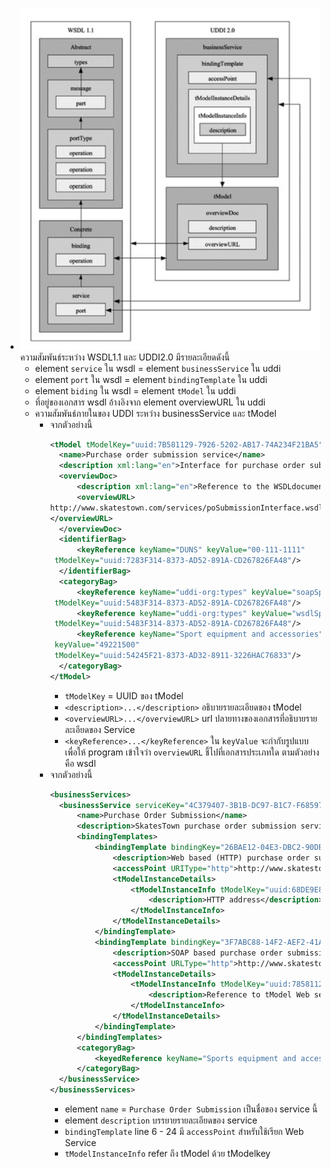 - ![wsdl11-uddi20.png](../assets/wsdl11-uddi20_1705828121308_0.png)
  ความสัมพันธ์ระหว่าง WSDL1.1 และ UDDI2.0 มีรายละเอียดดังนี้
	- element `service` ใน wsdl = element `businessService` ใน uddi
	- element `port` ใน wsdl = element `bindingTemplate` ใน uddi
	- element `biding` ใน wsdl = element `tModel` ใน uddi
	- ที่อยู่ของเอกสาร wsdl อ้างอิงจาก element overviewURL ใน uddi
	- ความสัมพันธ์ภายในของ UDDI ระหว่าง businessService และ tModel
		- จากตัวอย่างนี้
		  ```xml
		  <tModel tModelKey="uuid:7B581129-7926-5202-AB17-74A234F21BA5">
		  	<name>Purchase order submission service</name>
		  	<description xml:lang="en">Interface for purchase order submission service</description>
		  	<overviewDoc>
		  		<description xml:lang="en">Reference to the WSDLdocument that contains the definition </description>
		  		<overviewURL>
		  http://www.skatestown.com/services/poSubmissionInterface.wsdl
		  </overviewURL>
		  	</overviewDoc>
		  	<identifierBag>
		  		<keyReference keyName="DUNS" keyValue="00-111-1111"
		   tModelKey="uuid:7283F314-8373-AD52-891A-CD267826FA48"/>
		  	</identifierBag>
		  	<categoryBag>
		  		<keyReference keyName="uddi-org:types" keyValue="soapSpec"
		   tModelKey="uuid:5483F314-8373-AD52-891A-CD267826FA48"/>
		  		<keyReference keyName="uddi-org:types" keyValue="wsdlSpec"
		   tModelKey="uuid:5483F314-8373-AD52-891A-CD267826FA48"/>
		  		<keyReference keyName="Sport equipment and accessories"
		   keyValue="49221500"
		   tModelKey="uuid:54245F21-8373-AD32-8911-3226HAC76833"/>
		  	</categoryBag>
		  </tModel> 
		  ```
			- `tModelKey` = UUID ของ tModel
			- `<description>...</description>` อธิบายรายละเอียดของ tModel
			- `<overviewURL>...</overviewURL>` url ปลายทางของเอกสารที่อธิบายรายละเอียดของ Service
			- `<keyReference>...</keyReference>` ใน `keyValue` จะกำกับรูปแบบเพื่อให้ program เข้าใจว่า `overviewURL` ชี้ไปที่เอกสารประเภทใด ตามตัวอย่างคือ wsdl
		- จากตัวอย่างนี้
		  ```xml
		  <businessServices>
		  	<businessService serviceKey="4C379407-3B1B-DC97-B1C7-F68597DA4ADB" businessKey="55BB30D8-565A-4BF9-BA2B-83118ABD644D">
		  		<name>Purchase Order Submission</name>
		  		<description>SkatesTown purchase order submission service.</description>
		  		<bindingTemplates>
		  			<bindingTemplate bindingKey="26BAE12-04E3-DBC2-90DB-A96E21406F79" serviceKey="4C379407-3E1B-DC97-B1C7-F68597DA4ADB">
		  				<description>Web based (HTTP) purchase order submission service.</description>
		  				<accessPoint URIType="http">http://www.skatestown.com/services/poSubmission.html</accessPoint>
		  				<tModelInstanceDetails>
		  					<tModelInstanceInfo tModelKey="uuid:68DE9E80-AD09-469D-8A37-088422BFBC36D">
		  						<description>HTTP address</description>
		  					</tModelInstanceInfo>
		  				</tModelInstanceDetails>
		  			</bindingTemplate>
		  			<bindingTemplate bindingKey="3F7ABC88-14F2-AEF2-41AE-F86E52908A11" serviceKey="4C379407-31B-DC97-B1C7-F68597DA4ADB">
		  				<description>SOAP based purchase order submission service.</description>
		  				<accessPoint URLType="http">http://www.skatestown.com/services/poSubmission</accessPoint>
		  				<tModelInstanceDetails>
		  					<tModelInstanceInfo tModelKey="uuid:78581129-7926-5202-AB17-74A234F21BA5">
		  						<description>Reference to tModel Web service interface definition </description>
		  					</tModelInstanceInfo>
		  				</tModelInstanceDetails>
		  			</bindingTemplate>
		  		</bindingTemplates>
		  		<categoryBag>
		  			<keyedReference keyName="Sports equipment and accessories" keyValue="49221500" tModelKey="uuid:CD153257-086A-4237-B336-6BDCBDCC6634"/>
		  		</categoryBag>
		  	</businessService>
		  </businessServices>
		  ```
			- element `name` = `Purchase Order Submission` เป็นชื่อของ service นี้
			- element `description` บรรยายรายละเอียดของ service
			- `bindingTemplate` line 6 - 24 มี `accessPoint` สำหรับใช้เรียก Web Service
			- `tModelInstanceInfo` refer ถึง tModel ด้วย tModelkey